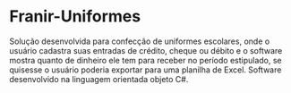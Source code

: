 # Franir-Uniformes
Solução desenvolvida para confecção de uniformes escolares, onde o usuário cadastra suas entradas de crédito, cheque ou débito e o software mostra quanto de dinheiro ele tem para receber no período estipulado, se quisesse o usuário poderia exportar para uma planilha de Excel. Software desenvolvido na linguagem orientada objeto C#.
